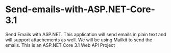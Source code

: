 # Send-emails-with-ASP.NET-Core-3.1
Send Emails with ASP.NET. This application will send emails in plain text and will support attachements as well. 
We will be using Mailkit to send the emails. This is an ASP.NET Core 3.1 Web API Project
